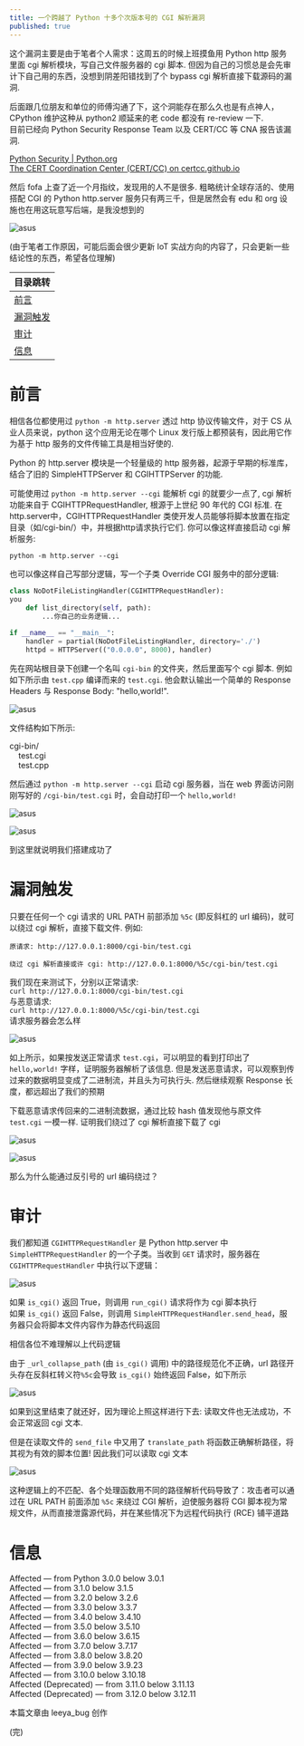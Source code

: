 ```yaml
---
title: 一个跨越了 Python 十多个次版本号的 CGI 解析漏洞
published: true
---
```


这个漏洞主要是由于笔者个人需求：这周五的时候上班摸鱼用 Python http 服务里面 cgi 解析模块，写自己文件服务器的 cgi 脚本. 但因为自己的习惯总是会先审计下自己用的东西，没想到阴差阳错找到了个 bypass cgi 解析直接下载源码的漏洞.  

后面跟几位朋友和单位的师傅沟通了下，这个洞能存在那么久也是有点神人，CPython 维护这种从 python2 顺延来的老 code 都没有 re-review 一下.  
目前已经向 Python Security Response Team 以及 CERT/CC 等 CNA 报告该漏洞.  

[Python Security | Python.org](https://www.python.org/dev/security/)  
[The CERT Coordination Center (CERT/CC) on certcc.github.io](https://certcc.github.io/) 

然后 fofa 上查了近一个月指纹，发现用的人不是很多. 粗略统计全球存活的、使用搭配 CGI 的 Python http.server 服务只有两三千，但是居然会有 edu 和 org 设施也在用这玩意写后端，是我没想到的

![asus](/image/python/1.png)  

(由于笔者工作原因，可能后面会很少更新 IoT 实战方向的内容了，只会更新一些结论性的东西，希望各位理解)

| 目录跳转 |
|--------|
| [前言](#前言) |
| [漏洞触发](#漏洞触发) |
| [审计](#审计) |
| [信息](#信息) |


# [](#header-3)前言

相信各位都使用过 `python -m http.server` 透过 http 协议传输文件，对于 CS 从业人员来说，python 这个应用无论在哪个 Linux 发行版上都预装有，因此用它作为基于 http 服务的文件传输工具是相当好使的. 

Python 的 http.server 模块是一个轻量级的 http 服务器，起源于早期的标准库，结合了旧的 SimpleHTTPServer 和 CGIHTTPServer 的功能.  

可能使用过 `python -m http.server --cgi` 能解析 cgi 的就要少一点了, cgi 解析功能来自于 CGIHTTPRequestHandler, 根源于上世纪 90 年代的 CGI 标准. 在http.server中，CGIHTTPRequestHandler 类使开发人员能够将脚本放置在指定目录（如/cgi-bin/）中，并根据http请求执行它们. 你可以像这样直接启动 cgi 解析服务: 

`python -m http.server --cgi`

也可以像这样自己写部分逻辑，写一个子类 Override CGI 服务中的部分逻辑: 
```py
class NoDotFileListingHandler(CGIHTTPRequestHandler):
you
    def list_directory(self, path):
        ...你自己的业务逻辑...

if __name__ == "__main__":
    handler = partial(NoDotFileListingHandler, directory='./')
    httpd = HTTPServer(("0.0.0.0", 8000), handler)
```

先在网站根目录下创建一个名叫 `cgi-bin` 的文件夹，然后里面写个 cgi 脚本. 例如如下所示由 `test.cpp` 编译而来的 `test.cgi`. 他会默认输出一个简单的 Response Headers 与 Response Body: "hello,world!".

![asus](/image/python/2.png)  

文件结构如下所示:

cgi-bin/  
&nbsp;&nbsp;&nbsp;&nbsp;test.cgi  
&nbsp;&nbsp;&nbsp;&nbsp;test.cpp

然后通过 `python -m http.server --cgi` 启动 cgi 服务器，当在 web 界面访问刚刚写好的 `/cgi-bin/test.cgi` 时，会自动打印一个 `hello,world!`

![asus](/image/python/3.png)  

![asus](/image/python/0.png)  

到这里就说明我们搭建成功了

# [](#header-3)漏洞触发

只要在任何一个 cgi 请求的 URL PATH 前部添加 `%5c` (即反斜杠的 url 编码)，就可以绕过 cgi 解析，直接下载文件. 例如:

```
原请求: http://127.0.0.1:8000/cgi-bin/test.cgi

绕过 cgi 解析直接或许 cgi: http://127.0.0.1:8000/%5c/cgi-bin/test.cgi
```

我们现在来测试下，分别以正常请求:  
`curl http://127.0.0.1:8000/cgi-bin/test.cgi`  
与恶意请求:  
`curl http://127.0.0.1:8000/%5c/cgi-bin/test.cgi`  
请求服务器会怎么样

![asus](/image/python/4.png)  

如上所示，如果按发送正常请求 `test.cgi`，可以明显的看到打印出了 `hello,world!` 字样，证明服务器解析了该信息. 但是发送恶意请求，可以观察到传过来的数据明显变成了二进制流，并且头为可执行头. 然后继续观察 Response 长度，都远超出了我们的预期

下载恶意请求传回来的二进制流数据，通过比较 hash 值发现他与原文件 `test.cgi` 一模一样. 证明我们绕过了 cgi 解析直接下载了 cgi

![asus](/image/python/5.png)  

![asus](/image/python/6.png)  

那么为什么能通过反引号的 url 编码绕过？

# [](#header-3)审计

我们都知道 `CGIHTTPRequestHandler` 是 Python http.server 中 `SimpleHTTPRequestHandler` 的一个子类。当收到 `GET` 请求时，服务器在 `CGIHTTPRequestHandler` 中执行以下逻辑：

![asus](/image/python/7.png)  

如果 `is_cgi()` 返回 True，则调用 `run_cgi()` 请求将作为 cgi 脚本执行  
如果 `is_cgi()` 返回 False，则调用 `SimpleHTTPRequestHandler.send_head`，服务器只会将脚本文件内容作为静态代码返回  

相信各位不难理解以上代码逻辑

由于 `_url_collapse_path` (由 `is_cgi()` 调用) 中的路径规范化不正确，url 路径开头存在反斜杠转义符`%5c`会导致 `is_cgi()` 始终返回 False，如下所示  

![asus](/image/python/8.png)  

如果到这里结束了就还好，因为理论上照这样进行下去: 读取文件也无法成功，不会正常返回 cgi 文本. 

但是在读取文件的 `send_file` 中又用了 `translate_path` 将函数正确解析路径，将其视为有效的脚本位置! 因此我们可以读取 cgi 文本

![asus](/image/python/9.png)  

这种逻辑上的不匹配、各个处理函数用不同的路径解析代码导致了：攻击者可以通过在 URL PATH 前面添加 `%5c` 来绕过 CGI 解析，迫使服务器将 CGI 脚本视为常规文件，从而直接泄露源代码，并在某些情况下为远程代码执行 (RCE) 铺平道路

# [](#header-3)信息

Affected — from Python 3.0.0 below 3.0.1  
Affected — from 3.1.0 below 3.1.5  
Affected — from 3.2.0 below 3.2.6  
Affected — from 3.3.0 below 3.3.7  
Affected — from 3.4.0 below 3.4.10  
Affected — from 3.5.0 below 3.5.10  
Affected — from 3.6.0 below 3.6.15  
Affected — from 3.7.0 below 3.7.17  
Affected — from 3.8.0 below 3.8.20  
Affected — from 3.9.0 below 3.9.23  
Affected — from 3.10.0 below 3.10.18  
Affected (Deprecated) — from 3.11.0 below 3.11.13  
Affected (Deprecated) — from 3.12.0 below 3.12.11  


本篇文章由 leeya_bug 创作

(完)
